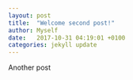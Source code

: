 ```yaml
---
layout: post
title:  "Welcome second post!"
author: Myself
date:   2017-10-31 04:19:01 +0100
categories: jekyll update
---
```

Another post
